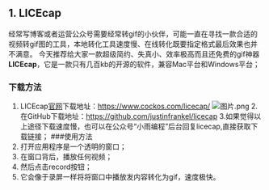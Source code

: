 ## 1. LICEcap

经常写博客或者运营公众号需要经常转gif的小伙伴，可能一直在寻找一款合适的视频转gif图的工具，本地转化工具速度慢、在线转化既要指定格式最后效果也并不满意。
今天推荐给大家一款超级简约、失真小、效率极高而且还免费的gif神器**LICEcap**，它是一款只有几百kb的开源的软件，兼容Mac平台和Windows平台；

### 下载方法
1. LICEcap[官网](https://www.cockos.com/licecap/)下载地址：https://www.cockos.com/licecap/
![图片.png](https://upload-images.jianshu.io/upload_images/5845585-b6b23e069146ac27.png?imageMogr2/auto-orient/strip%7CimageView2/2/w/1240)
2.在GitHub下载地址：https://github.com/justinfrankel/licecap
3.如果觉得以上途径下载速度慢，也可以在公众号“小雨编程”后台回复licecap,直接获取下载链接；
###使用方法
1. 打开应用程序是一个透明的窗口；
2. 在窗口背后，播放任何视频；
3. 然后点击record按钮；
4. 它会像于录屏一样将将窗口中播放发内容转化为gif，速度极快。